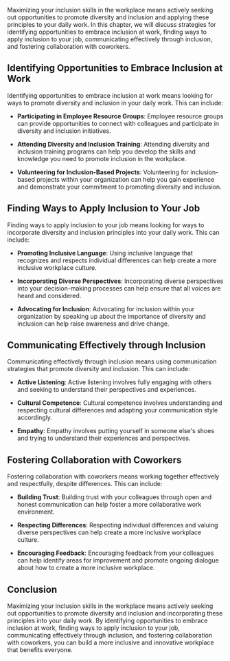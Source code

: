 
Maximizing your inclusion skills in the workplace means actively seeking out opportunities to promote diversity and inclusion and applying these principles to your daily work. In this chapter, we will discuss strategies for identifying opportunities to embrace inclusion at work, finding ways to apply inclusion to your job, communicating effectively through inclusion, and fostering collaboration with coworkers.

Identifying Opportunities to Embrace Inclusion at Work
------------------------------------------------------

Identifying opportunities to embrace inclusion at work means looking for ways to promote diversity and inclusion in your daily work. This can include:

* **Participating in Employee Resource Groups**: Employee resource groups can provide opportunities to connect with colleagues and participate in diversity and inclusion initiatives.

* **Attending Diversity and Inclusion Training**: Attending diversity and inclusion training programs can help you develop the skills and knowledge you need to promote inclusion in the workplace.

* **Volunteering for Inclusion-Based Projects**: Volunteering for inclusion-based projects within your organization can help you gain experience and demonstrate your commitment to promoting diversity and inclusion.

Finding Ways to Apply Inclusion to Your Job
-------------------------------------------

Finding ways to apply inclusion to your job means looking for ways to incorporate diversity and inclusion principles into your daily work. This can include:

* **Promoting Inclusive Language**: Using inclusive language that recognizes and respects individual differences can help create a more inclusive workplace culture.

* **Incorporating Diverse Perspectives**: Incorporating diverse perspectives into your decision-making processes can help ensure that all voices are heard and considered.

* **Advocating for Inclusion**: Advocating for inclusion within your organization by speaking up about the importance of diversity and inclusion can help raise awareness and drive change.

Communicating Effectively through Inclusion
-------------------------------------------

Communicating effectively through inclusion means using communication strategies that promote diversity and inclusion. This can include:

* **Active Listening**: Active listening involves fully engaging with others and seeking to understand their perspectives and experiences.

* **Cultural Competence**: Cultural competence involves understanding and respecting cultural differences and adapting your communication style accordingly.

* **Empathy**: Empathy involves putting yourself in someone else's shoes and trying to understand their experiences and perspectives.

Fostering Collaboration with Coworkers
--------------------------------------

Fostering collaboration with coworkers means working together effectively and respectfully, despite differences. This can include:

* **Building Trust**: Building trust with your colleagues through open and honest communication can help foster a more collaborative work environment.

* **Respecting Differences**: Respecting individual differences and valuing diverse perspectives can help create a more inclusive workplace culture.

* **Encouraging Feedback**: Encouraging feedback from your colleagues can help identify areas for improvement and promote ongoing dialogue about how to create a more inclusive workplace.

Conclusion
----------

Maximizing your inclusion skills in the workplace means actively seeking out opportunities to promote diversity and inclusion and incorporating these principles into your daily work. By identifying opportunities to embrace inclusion at work, finding ways to apply inclusion to your job, communicating effectively through inclusion, and fostering collaboration with coworkers, you can build a more inclusive and innovative workplace that benefits everyone.
